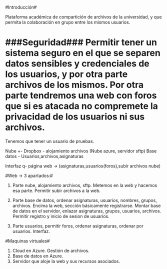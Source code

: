 #Introducción#

Plataforma académica de compartición de archivos de la universidad, y que permita la colaboración en grupo entre los mismos usuarios.

###Seguridad###
Permitir tener un sistema seguro en el que se separen datos sensibles y credenciales de los usuarios, y por otra parte archivos de los mismos. Por otra parte tendremos una web con foros que si es atacada no compremete la privacidad de los usuarios ni sus archivos.
==

Tenemos que tener un usuario de pruebas.

Nube +- Dropbox - alojamiento archivos (Nube azure, servidor sftp)
Base datos - Usuarios,archivos,asignaturas

Interfaz q- página web -> (asignaturas,usuarios(foros),subir archivos nube)

#Web -> 3 apartados:#

1. Parte nube, alojamiento archivos, sftp. Metemos en la web y hacemos esa parte. Permitir subir archivos a la web.

2. Parte base de datos, ordenar asignaturas, usuarios, nombres, grupos, archivos. Encima la web, sección básicamente registrarse.
Montar base de datos en el servidor, enlazar asignaturas, grupos, usuarios, archivos.
Permitir registro y inicio de sesion de usuarios.

3. Parte usuarios, permitir foros, ordenar asignaturas, ordenar por usuarios. Interfaz.


#Maquinas virtuales#
1. Cloud en Azure. Gestión de archivos.
2. Base de datos en Azure.
3. Servidor que aloje la web y sus recursos asociados.
